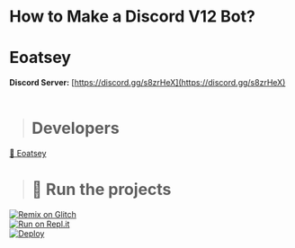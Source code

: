 # How to Make a Discord V12 Bot?


# Eoatsey
**Discord Server:** [https://discord.gg/s8zrHeX](https://discord.gg/s8zrHeX)<br>
<br>
> # Developers
<a href="https://github.com/eoatsey">👤 Eoatsey</a>
<br>


> # 💨 Run the projects
[![Remix on Glitch](https://cdn.glitch.com/2703baf2-b643-4da7-ab91-7ee2a2d00b5b%2Fremix-button.svg)](https://glitch.com/edit/#!/import/github/eoatsey/discord-v12-bot-commands)<br>
[![Run on Repl.it](https://repl.it/badge/github/vcodes-xyz/bot-list)](https://repl.it/github/eoatsey/discord-v12-bot-commands)<br>
[![Deploy](https://www.herokucdn.com/deploy/button.svg)](https://heroku.com/deploy?template=https://github.com/eoatsey/discord-v12-bot-commands)
